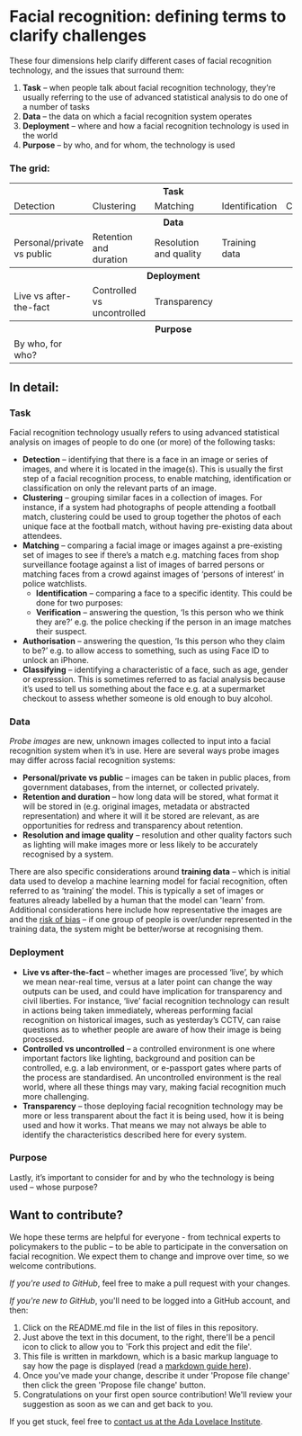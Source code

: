 # Facial recognition: defining terms to clarify challenges

These four dimensions help clarify different cases of facial recognition technology, and the issues that surround them:

1.	**Task** – when people talk about facial recognition technology, they’re usually referring to the use of advanced statistical analysis to do one of a number of tasks
2.	**Data** – the data on which a facial recognition system operates
3.	**Deployment** – where and how a facial recognition technology is used in the world
4.	**Purpose** – by who, and for whom, the technology is used

### The grid:

<table>
  <tr>
    <th colspan="5">Task</th>
  </tr>
  <tr>
    <td>Detection</td>
    <td>Clustering</td>
    <td>Matching</td>
    <td>Identification</td>
    <td>Classifying</td>
  </tr>
  <tr>
    <th colspan="5">Data</td>
  </tr>
  <tr>
    <td>Personal/private vs public</td>
    <td>Retention and duration</td>
    <td>Resolution and quality</td>
    <td>Training data</td>
    <td></td>
  </tr>
  <tr>
    <th colspan="5">Deployment</td>
  </tr>
  <tr>
    <td>Live vs after-the-fact</td>
    <td>Controlled vs uncontrolled</td>
    <td>Transparency</td>
    <td></td>
    <td></td>
  </tr>
  <tr>
    <th colspan="5">Purpose</td>
  </tr>
  <tr>
    <td>By who, for who?</td>
    <td></td>
    <td></td>
    <td></td>
    <td></td>
  </tr>
</table>

## In detail:

### Task

Facial recognition technology usually refers to using advanced statistical analysis on images of people to do one (or more) of the following tasks:

* **Detection** – identifying that there is a face in an image or series of images, and where it is located in the image(s). This is usually the first step of a facial recognition process, to enable matching, identification or classification on only the relevant parts of an image.
*	**Clustering** – grouping similar faces in a collection of images. For instance, if a system had photographs of people attending a football match, clustering could be used to group together the photos of each unique face at the football match, without having pre-existing data about attendees. 
* **Matching** – comparing a facial image or images against a pre-existing set of images to see if there’s a match e.g. matching faces from shop surveillance footage against a list of images of barred persons or matching faces from a crowd against images of ‘persons of interest’ in police watchlists.
  *	**Identification** – comparing a face to a specific identity. This could be done for two purposes:
  *	**Verification** – answering the question, ‘Is this person who we think they are?’ e.g. the police checking if the person in an image matches their suspect.
*	**Authorisation** – answering the question, ‘Is this person who they claim to be?’ e.g. to allow access to something, such as using Face ID to unlock an iPhone.
*	**Classifying** – identifying a characteristic of a face, such as age, gender or expression. This is sometimes referred to as facial analysis because it’s used to tell us something about the face e.g. at a supermarket checkout to assess whether someone is old enough to buy alcohol.

### Data

*Probe images* are new, unknown images collected to input into a facial recognition system when it’s in use. Here are several ways probe images may differ across facial recognition systems:

* **Personal/private vs public** – images can be taken in public places, from government databases, from the internet, or collected privately.
*	**Retention and duration** – how long data will be stored, what format it will be stored in (e.g. original images, metadata or abstracted representation) and where it will it be stored are relevant, as are opportunities for redress and transparency about retention. 
*	**Resolution and image quality** – resolution and other quality factors such as lighting will make images more or less likely to be accurately recognised by a system. 

There are also specific considerations around **training data** – which is initial data used to develop a machine learning model for facial recognition, often referred to as ‘training’ the model. This is typically a set of images or features already labelled by a human that the model can 'learn' from. Additional considerations here include how representative the images are and the [risk of bias](http://proceedings.mlr.press/v81/buolamwini18a/buolamwini18a.pdf) – if one group of people is over/under represented in the training data, the system might be better/worse at recognising them.

### Deployment

*	**Live vs after-the-fact** – whether images are processed ‘live’, by which we mean near-real time, versus at a later point can change the way outputs can be used, and could have implication for transparency and civil liberties. For instance, ‘live’ facial recognition technology can result in actions being taken immediately, whereas performing facial recognition on historical images, such as yesterday’s CCTV, can raise questions as to whether people are aware of how their image is being processed.
*	**Controlled vs uncontrolled** – a controlled environment is one where important factors like lighting, background and position can be controlled, e.g. a lab environment, or e-passport gates where parts of the process are standardised. An uncontrolled environment is the real world, where all these things may vary, making facial recognition much more challenging.
*	**Transparency** – those deploying facial recognition technology may be more or less transparent about the fact it is being used, how it is being used and how it works. That means we may not always be able to identify the characteristics described here for every system.

### Purpose 

Lastly, it’s important to consider for and by who the technology is being used – whose purpose?

## Want to contribute?

We hope these terms are helpful for everyone - from technical experts to policymakers to the public – to be able to participate in the conversation on facial recognition. We expect them to change and improve over time, so we welcome contributions. 

*If you're used to GitHub*, feel free to make a pull request with your changes. 

*If you're new to GitHub*, you'll need to be logged into a GitHub account, and then:

1. Click on the README.md file in the list of files in this repository.
2. Just above the text in this document, to the right, there'll be a pencil icon to click to allow you to 'Fork this project and edit the file'.
3. This file is written in markdown, which is a basic markup language to say how the page is displayed (read a [markdown guide here](https://guides.github.com/features/mastering-markdown/)).
4. Once you've made your change, describe it under 'Propose file change' then click the green 'Propose file change' button.
5. Congratulations on your first open source contribution! We'll review your suggestion as soon as we can and get back to you.

If you get stuck, feel free to [contact us at the Ada Lovelace Institute](https://www.adalovelaceinstitute.org/contact-us/).
